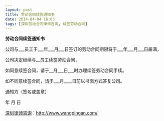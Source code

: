 ```yaml
---
layout: post
title: 劳动合同续签通知书
date: 2014-04-04 16:03
tags: [深圳劳动合同律师咨询, 续签劳动合同]
---
```

<strong>劳动合同续签通知书</strong>

公司与___员工于___年___月___日签订的劳动合同期限将于___年___月___日届满，

公司决定继续与__员工续签劳动合同，

如同意续签合同，请于__月___日___时办理续签劳动合同手续。

如不同意续签合同，请于___月____日前以书面方式答复公司。

通知方（签名或盖章）

年 月 日

<a href="http://www.wangpingan.com/">深圳律师咨询</a>：<a href="http://www.wangpingan.com/">http://www.wangpingan.com/</a>

